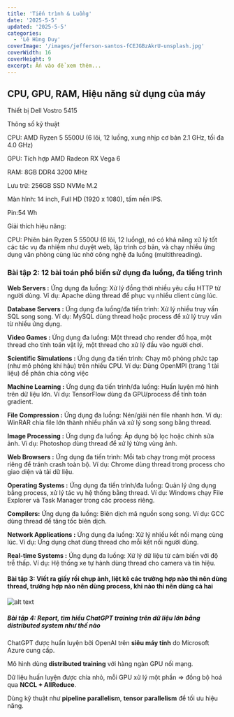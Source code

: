 ```yaml
---
title: 'Tiến trình & Luồng'
date: '2025-5-5'
updated: '2025-5-5'
categories:
  - 'Lê Hùng Duy'
coverImage: '/images/jefferson-santos-fCEJGBzAkrU-unsplash.jpg'
coverWidth: 16
coverHeight: 9
excerpt: Ấn vào để xem thêm...
---
```


## CPU, GPU, RAM, Hiệu năng sử dụng của máy

Thiết bị Dell Vostro 5415

Thông số kỹ thuật

CPU: AMD Ryzen 5 5500U (6 lõi, 12 luồng, xung nhịp cơ bản 2.1 GHz, tối đa 4.0 GHz)

GPU: Tích hợp AMD Radeon RX Vega 6

RAM: 8GB DDR4 3200 MHz

Lưu trữ: 256GB SSD NVMe M.2

Màn hình: 14 inch, Full HD (1920 x 1080), tấm nền IPS.

Pin:54 Wh

Giải thích hiệu năng:

CPU:
Phiên bản Ryzen 5 5500U (6 lõi, 12 luồng), nó có khả năng xử lý tốt các tác vụ đa nhiệm như duyệt web, lập trình cơ bản, và chạy nhiều ứng dụng văn phòng cùng lúc nhờ công nghệ đa luồng (multithreading).

### Bài tập 2: 12 bài toán phổ biến sử dụng đa luồng, đa tiếng trình

**Web Servers :**
Ứng dụng đa luồng: Xử lý đồng thời nhiều yêu cầu HTTP từ người dùng. Ví dụ: Apache dùng thread để phục vụ nhiều client cùng lúc.

**Database Servers :**
Ứng dụng đa luồng/đa tiến trình: Xử lý nhiều truy vấn SQL song song. Ví dụ: MySQL dùng thread hoặc process để xử lý truy vấn từ nhiều ứng dụng.

**Video Games :**
Ứng dụng đa luồng: Một thread cho render đồ họa, một thread cho tính toán vật lý, một thread cho xử lý đầu vào người chơi.

**Scientific Simulations :**
Ứng dụng đa tiến trình: Chạy mô phỏng phức tạp (như mô phỏng khí hậu) trên nhiều CPU. Ví dụ: Dùng OpenMPI (trang 1 tài liệu) để phân chia công việc

**Machine Learning :**
Ứng dụng đa tiến trình/đa luồng: Huấn luyện mô hình trên dữ liệu lớn. Ví dụ: TensorFlow dùng đa GPU/process để tính toán gradient.

**File Compression :**
Ứng dụng đa luồng: Nén/giải nén file nhanh hơn. Ví dụ: WinRAR chia file lớn thành nhiều phần và xử lý song song bằng thread.

**Image Processing :**
Ứng dụng đa luồng: Áp dụng bộ lọc hoặc chỉnh sửa ảnh. Ví dụ: Photoshop dùng thread để xử lý từng vùng ảnh.

**Web Browsers :**
Ứng dụng đa tiến trình: Mỗi tab chạy trong một process riêng để tránh crash toàn bộ. Ví dụ: Chrome dùng thread trong process cho giao diện và tải dữ liệu.

**Operating Systems :**
Ứng dụng đa tiến trình/đa luồng: Quản lý ứng dụng bằng process, xử lý tác vụ hệ thống bằng thread. Ví dụ: Windows chạy File Explorer và Task Manager trong các process riêng.

**Compilers:**
Ứng dụng đa luồng: Biên dịch mã nguồn song song. Ví dụ: GCC dùng thread để tăng tốc biên dịch.

**Network Applications :**
Ứng dụng đa luồng: Xử lý nhiều kết nối mạng cùng lúc. Ví dụ: Ứng dụng chat dùng thread cho mỗi kết nối người dùng.

**Real-time Systems :**
Ứng dụng đa luồng: Xử lý dữ liệu từ cảm biến với độ trễ thấp. Ví dụ: Hệ thống xe tự hành dùng thread cho camera và tín hiệu.

#### Bài tập 3: Viết ra giấy rồi chụp ảnh, liệt kê các trường hợp nào thì nên dùng thread, trường hợp nào nên dùng process, khi nào thì nên dùng cả hai

![alt text](../../../images/cheptay.jpg)

##### Bài tập 4: Report, tìm hiểu ChatGPT training trên dữ liệu lớn bằng distributed system như thế nào

ChatGPT được huấn luyện bởi OpenAI trên **siêu máy tính** do Microsoft Azure cung cấp.

Mô hình dùng **distributed training** với hàng ngàn GPU nối mạng.

Dữ liệu huấn luyện được chia nhỏ, mỗi GPU xử lý một phần => đồng bộ hoá qua **NCCL + AllReduce**.

Dùng kỹ thuật như **pipeline parallelism**, **tensor parallelism** để tối ưu hiệu năng.
